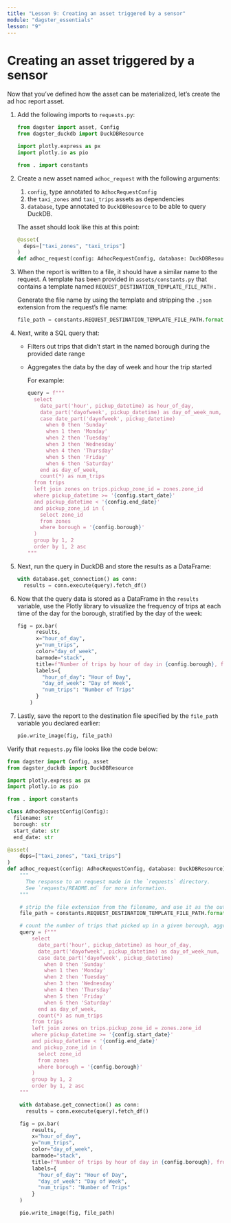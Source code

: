 ```yaml
---
title: "Lesson 9: Creating an asset triggered by a sensor"
module: "dagster_essentials"
lesson: "9"
---
```


# Creating an asset triggered by a sensor

Now that you’ve defined how the asset can be materialized, let’s create the ad hoc report asset.

1. Add the following imports to `requests.py`:
    
    ```python
    from dagster import asset, Config
    from dagster_duckdb import DuckDBResource
    
    import plotly.express as px
    import plotly.io as pio
    
    from . import constants
    ```
    
2. Create a new asset named `adhoc_request` with the following arguments:
    1. `config`, type annotated to `AdhocRequestConfig` 
    2. the `taxi_zones` and `taxi_trips` assets as dependencies
    3. `database`, type annotated to `DuckDBResource` to be able to query DuckDB.
    
    The asset should look like this at this point:
    
    ```python
    @asset(
      deps=["taxi_zones", "taxi_trips"]
    )
    def adhoc_request(config: AdhocRequestConfig, database: DuckDBResource):
    ```
    
3. When the report is written to a file, it should have a similar name to the request. A template has been provided in `assets/constants.py` that contains a template named `REQUEST_DESTINATION_TEMPLATE_FILE_PATH` . 

   Generate the file name by using the template and stripping the `.json` extension from the request’s file name:
    
   ```python
   file_path = constants.REQUEST_DESTINATION_TEMPLATE_FILE_PATH.format(config.filename.split('.')[0])
   ```

4. Next, write a SQL query that:
    - Filters out trips that didn’t start in the named borough during the provided date range
    - Aggregates the data by the day of week and hour the trip started
    
      For example:
      
      ```python
      query = f"""
        select
          date_part('hour', pickup_datetime) as hour_of_day,
          date_part('dayofweek', pickup_datetime) as day_of_week_num,
          case date_part('dayofweek', pickup_datetime)
            when 0 then 'Sunday'
            when 1 then 'Monday'
            when 2 then 'Tuesday'
            when 3 then 'Wednesday'
            when 4 then 'Thursday'
            when 5 then 'Friday'
            when 6 then 'Saturday'
          end as day_of_week,
          count(*) as num_trips
        from trips
        left join zones on trips.pickup_zone_id = zones.zone_id
        where pickup_datetime >= '{config.start_date}'
        and pickup_datetime < '{config.end_date}'
        and pickup_zone_id in (
          select zone_id
          from zones
          where borough = '{config.borough}'
        )
        group by 1, 2
        order by 1, 2 asc
      """
      ```
    
5. Next, run the query in DuckDB and store the results as a DataFrame:
    
    ```python
    with database.get_connection() as conn:
      results = conn.execute(query).fetch_df()
    ```
    
6. Now that the query data is stored as a DataFrame in the `results`  variable, use the Plotly library to visualize the frequency of trips at each time of the day for the borough, stratified by the day of the week:
    
    ```python
    fig = px.bar(
          results,
          x="hour_of_day",
          y="num_trips",
          color="day_of_week",
          barmode="stack",
          title=f"Number of trips by hour of day in {config.borough}, from {config.start_date} to {config.end_date}",
          labels={
            "hour_of_day": "Hour of Day",
            "day_of_week": "Day of Week",
            "num_trips": "Number of Trips"
          }
        )
    ```
    
7. Lastly, save the report to the destination file specified by the `file_path` variable you declared earlier:
    
    ```python
    pio.write_image(fig, file_path)
    ```
    

Verify that `requests.py` file looks like the code below:

```python
from dagster import Config, asset
from dagster_duckdb import DuckDBResource

import plotly.express as px
import plotly.io as pio

from . import constants

class AdhocRequestConfig(Config):
  filename: str
  borough: str
  start_date: str
  end_date: str

@asset(
	deps=["taxi_zones", "taxi_trips"]
)
def adhoc_request(config: AdhocRequestConfig, database: DuckDBResource):
    """
      The response to an request made in the `requests` directory.
      See `requests/README.md` for more information.
    """

    # strip the file extension from the filename, and use it as the output filename
    file_path = constants.REQUEST_DESTINATION_TEMPLATE_FILE_PATH.format(config.filename.split('.')[0])

    # count the number of trips that picked up in a given borough, aggregated by time of day and hour of day
    query = f"""
        select
          date_part('hour', pickup_datetime) as hour_of_day,
          date_part('dayofweek', pickup_datetime) as day_of_week_num,
          case date_part('dayofweek', pickup_datetime)
            when 0 then 'Sunday'
            when 1 then 'Monday'
            when 2 then 'Tuesday'
            when 3 then 'Wednesday'
            when 4 then 'Thursday'
            when 5 then 'Friday'
            when 6 then 'Saturday'
          end as day_of_week,
          count(*) as num_trips
        from trips
        left join zones on trips.pickup_zone_id = zones.zone_id
        where pickup_datetime >= '{config.start_date}'
        and pickup_datetime < '{config.end_date}'
        and pickup_zone_id in (
          select zone_id
          from zones
          where borough = '{config.borough}'
        )
        group by 1, 2
        order by 1, 2 asc
    """

    with database.get_connection() as conn:
      results = conn.execute(query).fetch_df()

    fig = px.bar(
        results,
        x="hour_of_day",
        y="num_trips",
        color="day_of_week",
        barmode="stack",
        title=f"Number of trips by hour of day in {config.borough}, from {config.start_date} to {config.end_date}",
        labels={
          "hour_of_day": "Hour of Day",
          "day_of_week": "Day of Week",
          "num_trips": "Number of Trips"
        }
    )

    pio.write_image(fig, file_path)
```